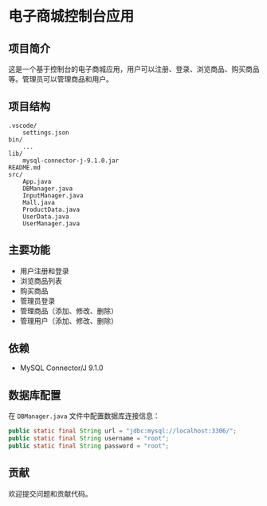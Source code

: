 # 电子商城控制台应用

## 项目简介
这是一个基于控制台的电子商城应用，用户可以注册、登录、浏览商品、购买商品等。管理员可以管理商品和用户。

## 项目结构
```
.vscode/
    settings.json
bin/
    ...
lib/
    mysql-connector-j-9.1.0.jar
README.md
src/
    App.java
    DBManager.java
    InputManager.java
    Mall.java
    ProductData.java
    UserData.java
    UserManager.java
```

## 主要功能
- 用户注册和登录
- 浏览商品列表
- 购买商品
- 管理员登录
- 管理商品（添加、修改、删除）
- 管理用户（添加、修改、删除）

## 依赖
- MySQL Connector/J 9.1.0

## 数据库配置
在 `DBManager.java` 文件中配置数据库连接信息：
```java
public static final String url = "jdbc:mysql://localhost:3306/";
public static final String username = "root";
public static final String password = "root";
```

## 贡献
欢迎提交问题和贡献代码。